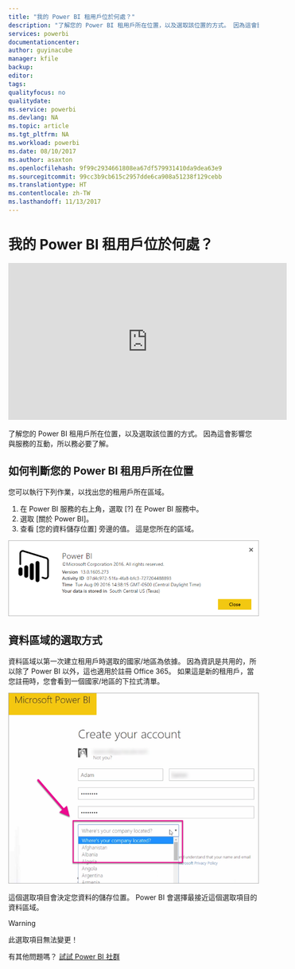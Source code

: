 ```yaml
---
title: "我的 Power BI 租用戶位於何處？"
description: "了解您的 Power BI 租用戶所在位置，以及選取該位置的方式。 因為這會影響您與服務的互動，所以務必要了解。"
services: powerbi
documentationcenter: 
author: guyinacube
manager: kfile
backup: 
editor: 
tags: 
qualityfocus: no
qualitydate: 
ms.service: powerbi
ms.devlang: NA
ms.topic: article
ms.tgt_pltfrm: NA
ms.workload: powerbi
ms.date: 08/10/2017
ms.author: asaxton
ms.openlocfilehash: 9f99c2934661808ea67df579931410da9dea63e9
ms.sourcegitcommit: 99cc3b9cb615c2957dde6ca908a51238f129cebb
ms.translationtype: HT
ms.contentlocale: zh-TW
ms.lasthandoff: 11/13/2017
---
```

# <a name="where-is-my-power-bi-tenant-located"></a>我的 Power BI 租用戶位於何處？
<iframe width="560" height="315" src="https://www.youtube.com/embed/0fOxaHJPvdM?showinfo=0" frameborder="0" allowfullscreen></iframe>

了解您的 Power BI 租用戶所在位置，以及選取該位置的方式。 因為這會影響您與服務的互動，所以務必要了解。

## <a name="how-to-determine-where-your-power-bi-tenant-is-located"></a>如何判斷您的 Power BI 租用戶所在位置
您可以執行下列作業，以找出您的租用戶所在區域。

1. 在 Power BI 服務的右上角，選取 [?] 在 Power BI 服務中。
2. 選取 [關於 Power BI]。
3. 查看 [您的資料儲存位置] 旁邊的值。 這是您所在的區域。

![](media/service-admin-where-is-my-tenant-located/power-bi-data-region.png)

## <a name="how-the-data-region-is-selected"></a>資料區域的選取方式
資料區域以第一次建立租用戶時選取的國家/地區為依據。 因為資訊是共用的，所以除了 Power BI 以外，這也適用於註冊 Office 365。 如果這是新的租用戶，當您註冊時，您會看到一個國家/地區的下拉式清單。

![](media/service-admin-where-is-my-tenant-located/sign-up-country-selection.png)

這個選取項目會決定您資料的儲存位置。 Power BI 會選擇最接近這個選取項目的資料區域。

> [!WARNING]
> 此選取項目無法變更！
> 
> 

有其他問題嗎？ [試試 Power BI 社群](http://community.powerbi.com/)

